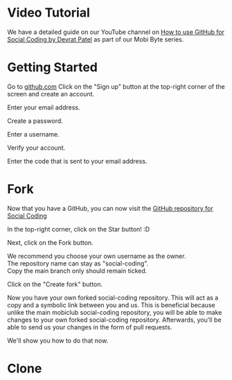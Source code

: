 #  Video Tutorial
We have a detailed guide on our YouTube channel on [How to use GitHub for Social Coding by Devrat Patel](https://youtu.be/N12wZBzG4Hw?si=2fhzHsXaq-sz_mzX) as part of our Mobi Byte series.  

# Getting Started

Go to [github.com](https://github.com/)
Click on the "Sign up" button at the top-right corner of the screen and create an account.  

Enter your email address.  

Create a password.  

Enter a username.  

Verify your account.  

Enter the code that is sent to your email address.  

# Fork 

Now that you have a GitHub, you can now visit the [GitHub repository for Social Coding](https://github.com/mobiclub/social-coding)

In the top-right corner, click on the Star button! :D  

Next, click on the Fork button.  

We recommend you choose your own username as the owner.  
The repository name can stay as "social-coding".  
Copy the main branch only should remain ticked.  

Click on the "Create fork" button.  

Now you have your own forked social-coding repository. This will act as a copy and a symbolic link between you and us. This is beneficial because unlike the main mobiclub social-coding repository, you will be able to make changes to your own forked social-coding repository. Afterwards, you'll be able to send us your changes in the form of pull requests.  

We'll show you how to do that now.  

# Clone


